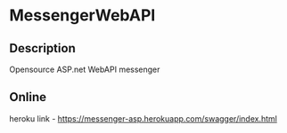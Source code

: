 # MessengerWebAPI

## Description
Opensource ASP.net WebAPI messenger


## Online
heroku link - https://messenger-asp.herokuapp.com/swagger/index.html





